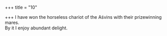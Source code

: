 +++
title = "10"

+++
I have won the horseless chariot of the Aśvins with their prizewinning  mares.  
By it I enjoy abundant delight.  